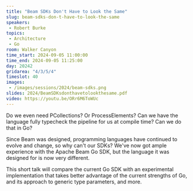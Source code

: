 ```yaml
---
title: "Beam SDKs Don't Have to Look the Same"
slug: beam-sdks-don-t-have-to-look-the-same
speakers:
 - Robert Burke
topics:
 - Architecture
 - Go
room: Walker Canyon
time_start: 2024-09-05 11:00:00
time_end: 2024-09-05 11:25:00
day: 20242
gridarea: "4/3/5/4"
timeslot: 40
images:
 - /images/sessions/2024/beam-sdks.png
slides: 2024/BeamSDKsdonthavetolookthesame.pdf
video: https://youtu.be/ORr6M6ToWUc
---
```


Do we even need PCollections? Or ProcessElements? Can we have the language fully typecheck the pipeline for us at compile time? Can we do that in Go?

Since Beam was designed, programming languages have continued to evolve and change, so why can't our SDKs? We've now got ample experience with the Apache Beam Go SDK, but the language it was designed for is now very different. 

This short talk will compare the current Go SDK with an experimental implementation that takes better advantage of the current strengths of Go, and its approach to generic type parameters, and more.